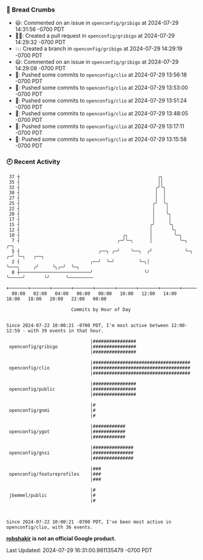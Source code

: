### 🍞 Bread Crumbs

 * 😃: Commented on an issue in `openconfig/gribigo` at 2024-07-29 14:31:56 -0700 PDT
 * ✍🏼: Created a pull request in `openconfig/gribigo` at 2024-07-29 14:29:32 -0700 PDT
 * 💥: Created a branch in `openconfig/gribigo` at 2024-07-29 14:29:19 -0700 PDT
 * 😃: Commented on an issue in `openconfig/gribigo` at 2024-07-29 14:29:08 -0700 PDT
 * 🚢: Pushed some commits to `openconfig/clio` at 2024-07-29 13:56:18 -0700 PDT
 * 🚢: Pushed some commits to `openconfig/clio` at 2024-07-29 13:53:00 -0700 PDT
 * 🚢: Pushed some commits to `openconfig/clio` at 2024-07-29 13:51:24 -0700 PDT
 * 🚢: Pushed some commits to `openconfig/clio` at 2024-07-29 13:48:05 -0700 PDT
 * 🚢: Pushed some commits to `openconfig/clio` at 2024-07-29 13:17:11 -0700 PDT
 * 🚢: Pushed some commits to `openconfig/clio` at 2024-07-29 13:15:58 -0700 PDT

### 🕘 Recent Activity
```
 37 ┼                                                   ╭╮
 35 ┤                                                   ││
 32 ┤                                                  ╭╯╰╮
 30 ┤                                                  │  │
 27 ┤                                                  │  │
 25 ┤                                                 ╭╯  ╰╮
 22 ┤                                                 │    │
 20 ┤                                                 │    ╰╮
 17 ┤                                                 │     │
 15 ┤                                                ╭╯     ╰╮
 12 ┤                                                │       ╰╮
 10 ┤                                      ╭╮        │        ╰─╮
  7 ┤                                    ╭─╯╰─╮      │          ╰─╮              ╭─╮
  5 ┤                             ╭──╮ ╭─╯    ╰──╮  ╭╯            ╰─╮          ╭─╯ ╰─╮   ╭──╮
  2 ┤                          ╭──╯  ╰─╯         ╰─╮│               ╰───╮     ╭╯     ╰╮╭─╯  ╰─╮
  0 ┼──────────────────────────╯                   ╰╯                   ╰─────╯       ╰╯      ╰─────────
    +───────+───────+───────+───────+───────+───────+───────+───────+───────+───────+───────+───────+────
  00:00   02:00   04:00   06:00   08:00   10:00   12:00   14:00   16:00   18:00   20:00   22:00   00:00   

						Commits by Hour of Day


Since 2024-07-22 10:00:21 -0700 PDT, I'm most active between 12:00-12:59 - with 39 events in that hour.

```



```
                               |################
 openconfig/gribigo            |################
                               |################

                               |####################################
 openconfig/clio               |####################################
                               |####################################

                               |################
 openconfig/public             |################
                               |################

                               |#
 openconfig/gnmi               |#
                               |#

                               |############
 openconfig/ygot               |############
                               |############

                               |###############
 openconfig/gnsi               |###############
                               |###############

                               |###
 openconfig/featureprofiles    |###
                               |###

                               |#
 jbemmel/public                |#
                               |#



Since 2024-07-22 10:00:21 -0700 PDT, I've been most active in openconfig/clio, with 36 events.

```
**[robshakir](mailto:robjs@google.com) is not an official Google product.**  


Last Updated: 2024-07-29 16:31:00.981135479 -0700 PDT
